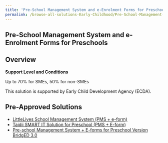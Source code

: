 ```yaml
---
title: 'Pre-School Management System and e-Enrolment Forms for Preschools'
permalink: /browse-all-solutions-Early-Childhood/Pre-School-Management-System-and-e-Enrolment-Forms-for-Preschools
---
```


## Pre-School Management System and e-Enrolment Forms for Preschools
## Overview

**Support Level and Conditions**

Up to 70% for SMEs, 50% for non-SMEs

This solution is supported by Early Child Development Agency (ECDA).

## Pre-Approved Solutions

- <a href='/productivity-solutions-grant/solutionrepo/solution2564' target='_blank'>LittleLives School Management System (PMS + e-form)</a><br>
- <a href='/productivity-solutions-grant/solutionrepo/solution2600' target='_blank'>Taidii SMART IT Solution for Preschool (PMS + E-form)</a><br>
- <a href='/productivity-solutions-grant/solutionrepo/solution2688' target='_blank'>Pre-school Management System + E-forms for Preschool Version BridgED 3.0</a><br>
